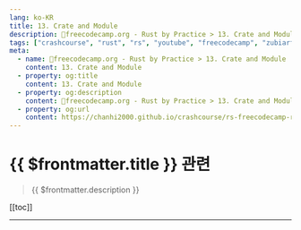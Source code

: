 ```yaml
---
lang: ko-KR
title: 13. Crate and Module
description: 🦀freecodecamp.org - Rust by Practice > 13. Crate and Module
tags: ["crashcourse", "rust", "rs", "youtube", "freecodecamp", "zubiarfan"]
meta:
  - name: 🦀freecodecamp.org - Rust by Practice > 13. Crate and Module
    content: 13. Crate and Module
  - property: og:title
    content: 13. Crate and Module
  - property: og:description
    content: 🦀freecodecamp.org - Rust by Practice > 13. Crate and Module
  - property: og:url
    content: https://chanhi2000.github.io/crashcourse/rs-freecodecamp-rust-by-practice/13
---
```


# {{ $frontmatter.title }} 관련

> {{ $frontmatter.description }}

[[toc]]

---